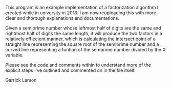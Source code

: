 This program is an example implementation of a factorization algorithm I created while in university in 2018.
I am now reuploading this with more clear and thorough explanations and documentations.

Given a semiprime number whose leftmost half of digits are the same and rightmost half of digits the same length, it will produce the two factors in a relatively effiecient manner, which is calculating the intersect point of a straight line representing the square root of the semiprime number and a curved line representing a funtion of the semprime number divided by the X variable.

Please see the code and comments within to understand more of the explicit steps I've outlined and commented on in the file itself.

Garrick Larson